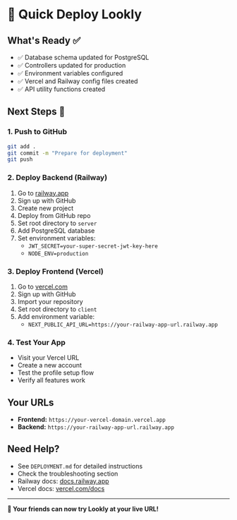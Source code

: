 # 🚀 Quick Deploy Lookly

## What's Ready ✅
- ✅ Database schema updated for PostgreSQL
- ✅ Controllers updated for production
- ✅ Environment variables configured
- ✅ Vercel and Railway config files created
- ✅ API utility functions created

## Next Steps 🎯

### 1. Push to GitHub
```bash
git add .
git commit -m "Prepare for deployment"
git push
```

### 2. Deploy Backend (Railway)
1. Go to [railway.app](https://railway.app)
2. Sign up with GitHub
3. Create new project
4. Deploy from GitHub repo
5. Set root directory to `server`
6. Add PostgreSQL database
7. Set environment variables:
   - `JWT_SECRET=your-super-secret-jwt-key-here`
   - `NODE_ENV=production`

### 3. Deploy Frontend (Vercel)
1. Go to [vercel.com](https://vercel.com)
2. Sign up with GitHub
3. Import your repository
4. Set root directory to `client`
5. Add environment variable:
   - `NEXT_PUBLIC_API_URL=https://your-railway-app-url.railway.app`

### 4. Test Your App
- Visit your Vercel URL
- Create a new account
- Test the profile setup flow
- Verify all features work

## Your URLs
- **Frontend:** `https://your-vercel-domain.vercel.app`
- **Backend:** `https://your-railway-app-url.railway.app`

## Need Help?
- See `DEPLOYMENT.md` for detailed instructions
- Check the troubleshooting section
- Railway docs: [docs.railway.app](https://docs.railway.app)
- Vercel docs: [vercel.com/docs](https://vercel.com/docs)

---

**🎉 Your friends can now try Lookly at your live URL!**

